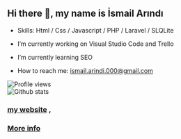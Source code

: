 ## Hi there 👋, my name is İsmail Arındı

*  Skills: Html / Css / Javascript / PHP / Laravel / SLQLite 

*  I’m currently working on Visual Studio Code and Trello 

*  I’m currently learning SEO

*  How to reach me: ismail.arindi.000@gmail.com

 
![Profile views](https://gpvc.arturio.dev/Duvar000)  
![Github stats](https://github-readme-stats.vercel.app/api?username=Duvar000&show_icons=true)

### [my website](http://duvarwebsite.herokuapp.com) ,
### [More info](https://duvar000.github.io/more-info/)




